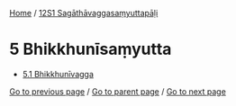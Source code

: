 
[Home](/) / [12S1 Sagāthāvaggasaṃyuttapāḷi](/tipitaka/12S1.md)

# 5 Bhikkhunīsaṃyutta

* [5.1 Bhikkhunīvagga](/tipitaka/12S1/5/5.1.md)

[Go to previous page](/tipitaka/12S1/4/4.3/4.3.5.md) / [Go to parent page](/tipitaka/12S1/0.md) / [Go to next page](/tipitaka/12S1/5/5.1.md)



